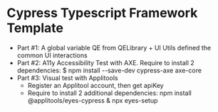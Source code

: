 # Cypress Typescript Framework Template

- Part #1: A global variable QE from QELibrary + UI Utils defined the common UI interactions
- Part #2: A11y Accessibility Test with AXE. Require to install 2 dependencies: $ npm install --save-dev cypress-axe axe-core
- Part #3: Visual test with Applitools
  - Register an Applitool account, then get apiKey
  - Require to install 2 additional dependencies: npm install @applitools/eyes-cypress & npx eyes-setup
